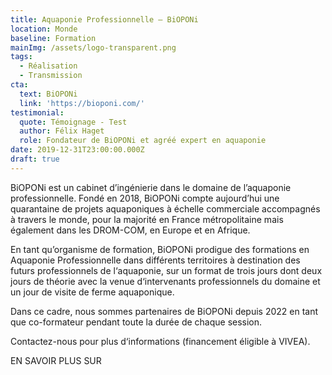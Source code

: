 ```yaml
---
title: Aquaponie Professionnelle – BiOPONi
location: Monde
baseline: Formation
mainImg: /assets/logo-transparent.png
tags:
  - Réalisation
  - Transmission
cta:
  text: BiOPONi
  link: 'https://bioponi.com/'
testimonial:
  quote: Témoignage - Test
  author: Félix Haget
  role: Fondateur de BiOPONi et agréé expert en aquaponie
date: 2019-12-31T23:00:00.000Z
draft: true
---
```


BiOPONi est un cabinet d’ingénierie dans le domaine de l’aquaponie professionnelle. Fondé en 2018, BiOPONi compte aujourd’hui une quarantaine de projets aquaponiques à échelle commerciale accompagnés à travers le monde, pour la majorité en France métropolitaine mais également dans les DROM-COM, en Europe et en Afrique.

En tant qu’organisme de formation, BiOPONi prodigue des formations en Aquaponie Professionnelle dans différents territoires à destination des futurs professionnels de l‘aquaponie, sur un format de trois jours dont deux jours de théorie avec la venue d‘intervenants professionnels du domaine et un jour de visite de ferme aquaponique.

Dans ce cadre, nous sommes partenaires de BiOPONi depuis 2022 en tant que co-formateur pendant toute la durée de chaque session. 

Contactez-nous pour plus d‘informations (financement éligible à VIVEA).

EN SAVOIR PLUS SUR
